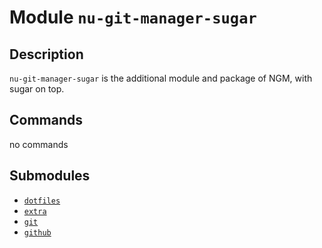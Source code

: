 # Module `nu-git-manager-sugar`
## Description
`nu-git-manager-sugar` is the additional module and package of NGM, with sugar
on top.

## Commands
no commands

## Submodules
- [`dotfiles`](dotfiles/index.md)
- [`extra`](extra/index.md)
- [`git`](git/index.md)
- [`github`](github/index.md)